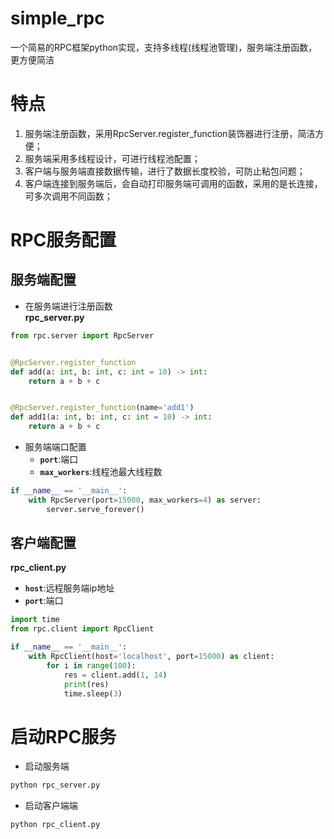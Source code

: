 
# simple_rpc
一个简易的RPC框架python实现，支持多线程(线程池管理)，服务端注册函数，更方便简洁

# 特点
1. 服务端注册函数，采用RpcServer.register_function装饰器进行注册，简洁方便；
2. 服务端采用多线程设计，可进行线程池配置；
3. 客户端与服务端直接数据传输，进行了数据长度校验，可防止粘包问题；
4. 客户端连接到服务端后，会自动打印服务端可调用的函数，采用的是长连接，可多次调用不同函数；

# RPC服务配置
## 服务端配置
- 在服务端进行注册函数 \
**rpc_server.py**
```python
from rpc.server import RpcServer


@RpcServer.register_function
def add(a: int, b: int, c: int = 10) -> int:
    return a + b + c


@RpcServer.register_function(name='add1')
def add1(a: int, b: int, c: int = 10) -> int:
    return a + b + c
```
- 服务端端口配置
    - **`port`**:端口
    - **`max_workers`**:线程池最大线程数
```python
if __name__ == '__main__':
    with RpcServer(port=15000, max_workers=4) as server:
        server.serve_forever()
```

## 客户端配置
**rpc_client.py**
- **`host`**:远程服务端ip地址
- **`port`**:端口
```python
import time
from rpc.client import RpcClient

if __name__ == '__main__':
    with RpcClient(host='localhost', port=15000) as client:
        for i in range(100):
            res = client.add(1, 14)
            print(res)
            time.sleep(3)
```

# 启动RPC服务

- 启动服务端
```python
python rpc_server.py
```

- 启动客户端端
```python
python rpc_client.py
```
